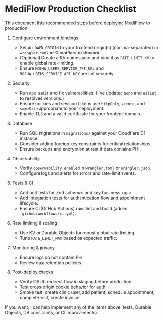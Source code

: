 # MediFlow Production Checklist

This document lists recommended steps before deploying MediFlow to production.

1. Configure environment bindings
   - Set `ALLOWED_ORIGIN` to your frontend origin(s) (comma-separated) in `wrangler.toml` or Cloudflare dashboard.
   - (Optional) Create a KV namespace and bind it as `RATE_LIMIT_KV` to enable global rate-limiting.
   - Ensure `MOCHA_USERS_SERVICE_API_URL` and `MOCHA_USERS_SERVICE_API_KEY` are set securely.

2. Security
   - Run `npm audit` and fix vulnerabilities. (I've updated `hono` and `eslint` to resolved versions.)
   - Ensure cookies and session tokens use `httpOnly`, `secure`, and `sameSite` appropriate to your deployment.
   - Enable TLS and a valid certificate for your frontend domain.

3. Database
   - Run SQL migrations in `migrations/` against your Cloudflare D1 instance.
   - Consider adding foreign key constraints for critical relationships.
   - Ensure backups and encryption at rest if data contains PHI.

4. Observability
   - Verify `observability.enabled` in `wrangler.toml` or `wrangler.json`.
   - Configure logs and alerts for errors and rate-limit events.

5. Tests & CI
   - Add unit tests for Zod schemas and key business logic.
   - Add integration tests for authentication flow and appointment lifecycle.
   - Ensure CI (GitHub Actions) runs lint and build (added `.github/workflows/ci.yml`).

6. Rate limiting & scaling
   - Use KV or Durable Objects for robust global rate limiting.
   - Tune `RATE_LIMIT_MAX` based on expected traffic.

7. Monitoring & privacy
   - Ensure logs do not contain PHI.
   - Review data retention policies.

8. Post-deploy checks
   - Verify OAuth redirect flow in staging before production.
   - Test cross-origin cookie behavior for auth.
   - Smoke test: create clinic user, add patient, schedule appointment, complete visit, create invoice.

If you want, I can help implement any of the items above (tests, Durable Objects, DB constraints, or CI improvements).